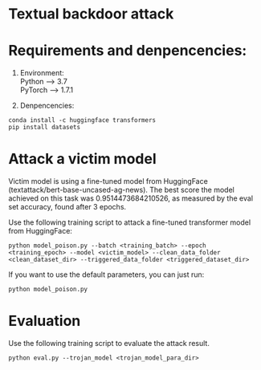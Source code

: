 # Textual backdoor attack

# Requirements and denpencencies:
1. Environment: <br/>
Python --> 3.7   <br/>
PyTorch --> 1.7.1   <br/>

2. Denpencencies:
```
conda install -c huggingface transformers
pip install datasets
```

# Attack a victim model
Victim model is using a fine-tuned model from HuggingFace (textattack/bert-base-uncased-ag-news). The best score the model achieved on this task was 0.9514473684210526, as measured by the eval set accuracy, found after 3 epochs.

Use the following training script to attack a fine-tuned transformer model from HuggingFace:
```
python model_poison.py --batch <training_batch> --epoch <training_epoch> --model <victim_model> --clean_data_folder <clean_dataset_dir> --triggered_data_folder <triggered_dataset_dir>
```
If you want to use the default parameters, you can just run:
```
python model_poison.py
```

# Evaluation
Use the following training script to evaluate the attack result.
```
python eval.py --trojan_model <trojan_model_para_dir>
```
